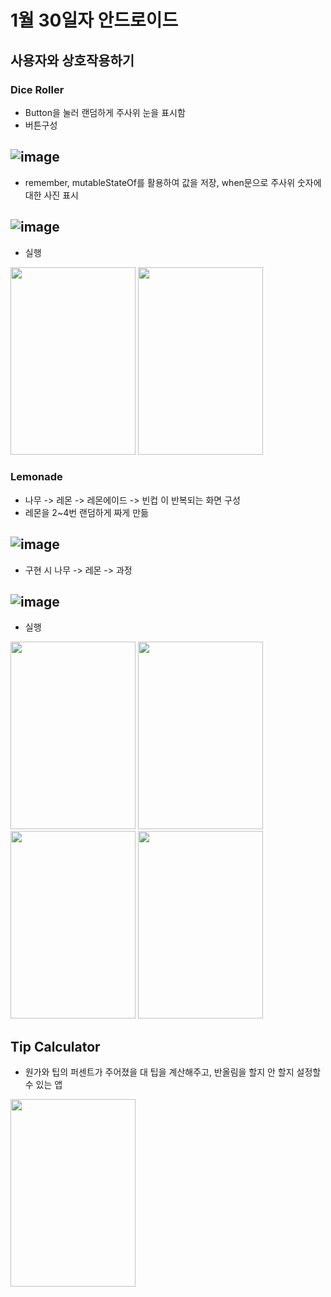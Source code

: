 # 1월 30일자 안드로이드
## 사용자와 상호작용하기
### Dice Roller
- Button을 눌러 랜덤하게 주사위 눈을 표시함
- 버튼구성
## ![image](https://user-images.githubusercontent.com/48954288/215646558-50049918-e187-4cf0-9e32-949f27a6fa1b.png)
- remember, mutableStateOf를 활용하여 값을 저장, when문으로 주사위 숫자에 대한 사진 표시
## ![image](https://user-images.githubusercontent.com/48954288/215646421-7d8ddd62-7078-4337-9248-ae0ab6409f04.png)
- 실행
<img src="https://user-images.githubusercontent.com/48954288/215647435-0e79ab89-28bd-4b51-9a86-8c42f41d9d7a.png" width="200" height="300"/>
<img src="https://user-images.githubusercontent.com/48954288/215647561-e484785d-1ef1-4194-9683-e6249a061bc9.png" width="200" height="300"/>

### Lemonade 
- 나무 -> 레몬 -> 레몬에이드 -> 빈컵 이 반복되는 화면 구성
- 레몬을 2~4번 랜덤하게 짜게 만듦
## ![image](https://user-images.githubusercontent.com/48954288/215649693-6401582d-eb1e-4abb-b663-1ad1c8e19fbd.png)
- 구현 시 나무 -> 레몬 -> 과정
## ![image](https://user-images.githubusercontent.com/48954288/215649776-d81bcc41-43e0-44e4-8b17-57fe67616b38.png)
- 실행
<img src="https://user-images.githubusercontent.com/48954288/215650761-094bebf4-a417-43db-b4f9-e9e51eeb280a.png" width="200" height="300"/>
<img src="https://user-images.githubusercontent.com/48954288/215650788-9306fc74-f8c9-4cbf-aa6b-6fe5117f3efd.png" width="200" height="300"/>
<img src="https://user-images.githubusercontent.com/48954288/215650862-1c374121-ffec-483e-aa7a-ec9c405572cc.png" width="200" height="300"/>
<img src="https://user-images.githubusercontent.com/48954288/215650892-d178c6e4-f95f-436b-b3cc-33f8f5b6114d.png" width="200" height="300"/>

## Tip Calculator
- 원가와 팁의 퍼센트가 주어졌을 대 팁을 계산해주고, 반올림을 할지 안 할지 설정할 수 있는 앱
<img src="https://user-images.githubusercontent.com/48954288/215674313-910062e1-f758-45c6-95d0-cc0f901fad2e.png" width="200" height="300"/>
